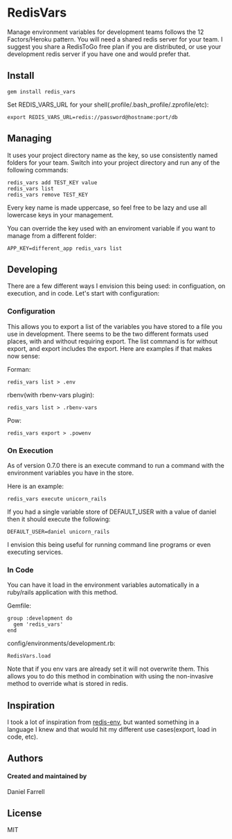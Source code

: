 # RedisVars

Manage environment variables for development teams follows the 12 Factors/Heroku pattern. You will need a shared redis server for your team. I suggest you share a RedisToGo free plan if you are distributed, or use your development redis server if you have one and would prefer that.

## Install

    gem install redis_vars

Set REDIS_VARS_URL for your shell(.profile/.bash_profile/.zprofile/etc):

    export REDIS_VARS_URL=redis://password@hostname:port/db

## Managing

It uses your project directory name as the key, so use consistently named folders for your team.  Switch into your project directory and run any of the following commands:

    redis_vars add TEST_KEY value
    redis_vars list
    redis_vars remove TEST_KEY

Every key name is made uppercase, so feel free to be lazy and use all lowercase keys in your management.

You can override the key used with an enviroment variable if you want to manage from a different folder:

    APP_KEY=different_app redis_vars list

## Developing

There are a few different ways I envision this being used: in configuation, on execution, and in code. Let's start with configuration:

### Configuration

This allows you to export a list of the variables you have stored to a file you use in development. There seems to be the two different formats used places, with and without requiring export.  The list command is for without export, and export includes the export. Here are examples if that makes now sense:

Forman:

    redis_vars list > .env

rbenv(with rbenv-vars plugin):

    redis_vars list > .rbenv-vars

Pow:

    redis_vars export > .powenv

### On Execution

As of version 0.7.0 there is an execute command to run a command with the environment variables you have in the store.

Here is an example:

    redis_vars execute unicorn_rails
    
If you had a single variable store of DEFAULT_USER with a value of daniel then it should execute the following:

    DEFAULT_USER=daniel unicorn_rails

I envision this being useful for running command line programs or even executing services.

### In Code

You can have it load in the environment variables automatically in a ruby/rails application with this method.

Gemfile:

    group :development do
      gem 'redis_vars'
    end

config/environments/development.rb:

    RedisVars.load

Note that if you env vars are already set it will not overwrite them. This allows you to do this method in combination with using the non-invasive method to override what is stored in redis.

## Inspiration

I took a lot of inspiration from [redis-env](https://github.com/brynary/redis-env), but wanted something in a language I knew and that would hit my different use cases(export, load in code, etc).

## Authors

#### Created and maintained by
Daniel Farrell

## License

MIT
